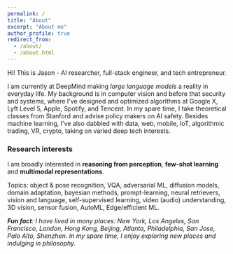 ```yaml
---
permalink: /
title: "About"
excerpt: "About me"
author_profile: true
redirect_from: 
  - /about/
  - /about.html
---
```


Hi! This is Jason - AI researcher, full-stack engineer, and tech entrepreneur. 

I am currently at DeepMind making *large language models* a reality in everyday life. My background is in computer vision and before that security and systems, where I've designed and optimized algorithms at Google X, Lyft Level 5, Apple, Spotify, and Tencent. In my spare time, I take theoretical classes from Stanford and advise policy makers on AI safety. Besides machine learning, I've also dabbled with data, web, mobile, IoT, algorithmic trading, VR, crypto, taking on varied deep tech interests.

### Research interests
I am broadly interested in **reasoning from perception**, **few-shot learning** and **multimodal representations**. <br />

Topics: object & pose recognition, VQA, adversarial ML, diffusion models, domain adaptation, bayesian methods, prompt-learning, neural retrievers, vision and language, self-supervised learning, video (audio) understanding, 3D vision, sensor fusion, AutoML, Edge/efficient ML.  

<!-- 2. Register a GitHub account if you don't have one and confirm your e-mail (required!)
3. Fork [this repository](https://github.com/academicpages/academicpages.github.io) by clicking the "fork" button in the top right. 
4. Go to the repository's settings (rightmost item in the tabs that start with "Code", should be below "Unwatch"). Rename the repository "[your GitHub username].github.io", which will also be your website's URL.
5. Set site-wide configuration and create content & metadata (see below -- also see [this set of diffs](http://archive.is/3TPas) showing what files were changed to set up [an example site](https://getorg-testacct.github.io) for a user with the username "getorg-testacct")
6. Upload any files (like PDFs, .zip files, etc.) to the files/ directory. They will appear at https://[your GitHub username].github.io/files/example.pdf.  
7. Check status by going to the repository settings, in the "GitHub pages" section
 -->

_**Fun fact**: I have lived in many places: New York, Los Angeles, San Francisco, London, Hong Kong, Beijing, Atlanta, Philadelphia, San Jose, Palo Alto, Shenzhen. In my spare time, I enjoy exploring new places and indulging in philosophy._
